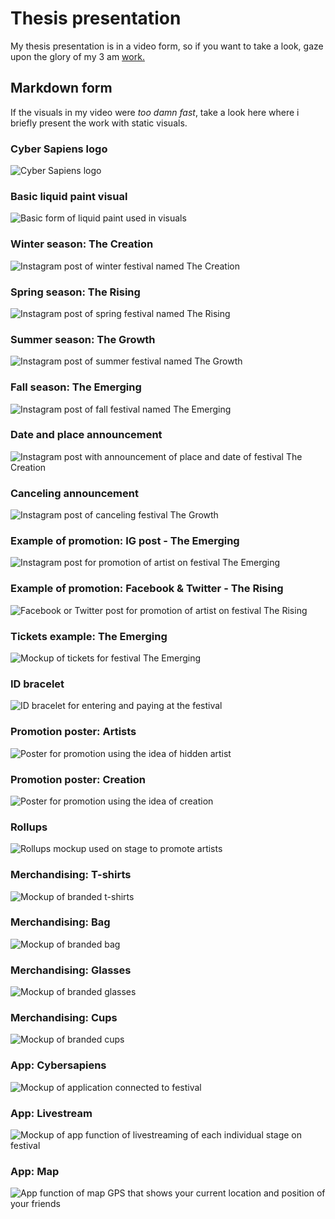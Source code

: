 # Thesis presentation

My thesis presentation is in a video form, so if you want to take a look, gaze upon the glory of my 3 am [work.](https://youtu.be/5YujL3eA-ck)

## Markdown form

If the visuals in my video were <i>too damn fast</i>, take a look here where i briefly present the work with static visuals.

### Cyber Sapiens logo
<img src="Logo-Cyber-Sapiens.png" alt="Cyber Sapiens logo">

### Basic liquid paint visual
<img src="Liquid-paint-–-základní.png" alt="Basic form of liquid paint used in visuals">

### Winter season: The Creation
<img src="The-Creation---IG.png" alt="Instagram post of winter festival named The Creation">

### Spring season: The Rising
<img src="The-Rising---IG.png" alt="Instagram post of spring festival named The Rising">

### Summer season: The Growth
<img src="The-Growth---IG.png" alt="Instagram post of summer festival named The Growth">

### Fall season: The Emerging
<img src="The-Emerging---IG.png" alt="Instagram post of fall festival named The Emerging">

### Date and place announcement
<img src="The-Creation---Místo-konání-+-datum.png" alt="Instagram post with announcement of place and date of festival The Creation">

### Canceling announcement
<img src="Growth---Zrušeno.png" alt="Instagram post of canceling festival The Growth">

### Example of promotion: IG post - The Emerging
<img src="The-Emerging---Promo-já.png" alt="Instagram post for promotion of artist on festival The Emerging">

### Example of promotion: Facebook & Twitter - The Rising
<img src="The-Rising---Promo-šířka.png" alt="Facebook or Twitter post for promotion of artist on festival The Rising">

### Tickets example: The Emerging
<img src="Lístky.png" alt="Mockup of tickets for festival The Emerging">

### ID bracelet
<img src="Náramek.png" alt="ID bracelet for entering and paying at the festival">

### Promotion poster: Artists
<img src="Plakát---hidden.png" alt="Poster for promotion using the idea of hidden artist">

### Promotion poster: Creation
<img src="Plakát---pheonix.png" alt="Poster for promotion using the idea of creation">

### Rollups
<img src="Rollup.png" alt="Rollups mockup used on stage to promote artists">

### Merchandising: T-shirts
<img src="Merch---tričko.png" alt="Mockup of branded t-shirts">

### Merchandising: Bag
<img src="Merch---pytlík.png" alt="Mockup of branded bag">

### Merchandising: Glasses
<img src="Merch---brýle.png" alt="Mockup of branded glasses">

### Merchandising: Cups
<img src="Merch---kelímek.png" alt="Mockup of branded cups">

### App: Cybersapiens
<img src="App---Mockup.png" alt="Mockup of application connected to festival">

### App: Livestream
<img src="App---livestream.png" alt="Mockup of app function of livestreaming of each individual stage on festival">

### App: Map
<img src="App---Map---POI.png" alt="App function of map GPS that shows your current location and position of your friends">
